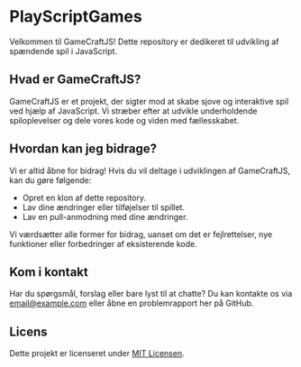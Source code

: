 # PlayScriptGames

Velkommen til GameCraftJS! Dette repository er dedikeret til udvikling af spændende spil i JavaScript.

## Hvad er GameCraftJS?

GameCraftJS er et projekt, der sigter mod at skabe sjove og interaktive spil ved hjælp af JavaScript. Vi stræber efter at udvikle underholdende spiloplevelser og dele vores kode og viden med fællesskabet.

## Hvordan kan jeg bidrage?

Vi er altid åbne for bidrag! Hvis du vil deltage i udviklingen af GameCraftJS, kan du gøre følgende:

- Opret en klon af dette repository.
- Lav dine ændringer eller tilføjelser til spillet.
- Lav en pull-anmodning med dine ændringer.

Vi værdsætter alle former for bidrag, uanset om det er fejlrettelser, nye funktioner eller forbedringer af eksisterende kode.

## Kom i kontakt

Har du spørgsmål, forslag eller bare lyst til at chatte? Du kan kontakte os via [email@example.com](mailto:email@example.com) eller åbne en problemrapport her på GitHub.

## Licens

Dette projekt er licenseret under [MIT Licensen](LICENSE).
